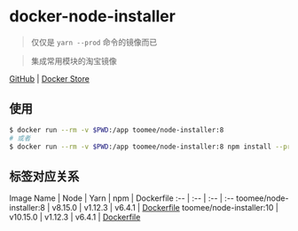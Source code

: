 # docker-node-installer

> 仅仅是 `yarn --prod` 命令的镜像而已

> 集成常用模块的淘宝镜像

[GitHub](https://github.com/toomeefed/docker-node-installer)
|
[Docker Store](https://store.docker.com/community/images/toomee/node-installer)

## 使用

```sh
$ docker run --rm -v $PWD:/app toomee/node-installer:8
# 或者
$ docker run --rm -v $PWD:/app toomee/node-installer:8 npm install --production
```

## 标签对应关系

Image Name | Node | Yarn | npm | Dockerfile
:-- | :-- | :-- | :--
toomee/node-installer:8 | v8.15.0 | v1.12.3 | v6.4.1 | [Dockerfile](https://github.com/toomeefed/docker-node-installer/blob/master/8/Dockerfile)
toomee/node-installer:10 | v10.15.0 | v1.12.3 | v6.4.1 | [Dockerfile](https://github.com/toomeefed/docker-node-installer/blob/master/10/Dockerfile)
